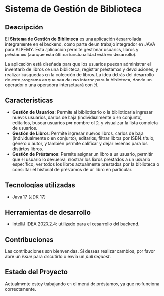 # Sistema de Gestión de Biblioteca

## Descripción

El **Sistema de Gestión de Biblioteca** es una aplicación desarrollada íntegramente en el backend, como parte de un trabajo integrador en JAVA para ALKEMY. Esta aplicación permite gestionar usuarios, libros y préstamos (aunque esta última funcionalidad está en desarrollo).

La aplicación está diseñada para que los usuarios puedan administrar el inventario de libros de una biblioteca, registrar préstamos y devoluciones, y realizar búsquedas en la colección de libros. La idea detrás del desarrollo de este programa es que sea de uso interno para la biblioteca, donde un operador o una operadora interactuará con él.

## Características

- **Gestión de Usuarios**: Permite al biblioticario o la biblioticaria ingresar nuevos usuarios, darlos de baja (individualmente o en conjunto), editarlos, buscar usuarios por nombre o ID, y visualizar la lista completa de usuarios.
- **Gestión de Libros**: Permite ingresar nuevos libros, darlos de baja (individualmente o en conjunto), editarlos, filtrar libros por ISBN, título, género o autor, y también permite calificar y dejar reseñas para los distintos libros.
- **Gestión de Préstamos**: Permite asignar un libro a un usuario, permitir que el usuario lo devuelva, mostrar los libros prestados a un usuario específico, ver todos los libros actualmente prestados por la biblioteca o consultar el historial de préstamos de un libro en particular.

## Tecnologías utilizadas

- Java 17 (JDK 17)

## Herramientas de desarrollo

- IntelliJ IDEA 2023.2.4: utilizado para el desarrollo del backend.

## Contribuciones

Las contribuciones son bienvenidas. Si deseas realizar cambios, por favor abre un *issue* para discutirlo o envía un *pull request*.

## Estado del Proyecto

Actualmente estoy trabajando en el menú de préstamos, ya que no funciona correctamente.
